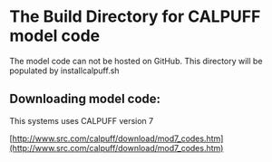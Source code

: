 # The Build Directory for CALPUFF model code

The model code can not be hosted on GitHub. This directory will be populated by installcalpuff.sh

## Downloading model code:

This systems uses CALPUFF version 7

[http://www.src.com/calpuff/download/mod7_codes.htm](http://www.src.com/calpuff/download/mod7_codes.htm)
